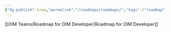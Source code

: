 ```yaml
---
{"dg-publish":true,"permalink":"/roadmaps/roadmaps/","tags":["roadmap"],"noteIcon":"","created":"2024-10-26T06:49:46.566+05:30","updated":"2024-10-26T07:16:42.257+05:30"}
---
```



[[OIM Teams/Roadmap for OIM Developer\|Roadmap for OIM Developer]]
